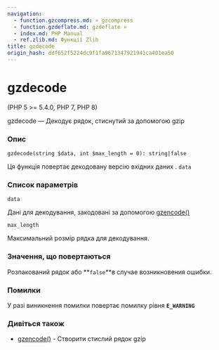 ```yaml
---
navigation:
  - function.gzcompress.md: « gzcompress
  - function.gzdeflate.md: gzdeflate »
  - index.md: PHP Manual
  - ref.zlib.md: Функції Zlib
title: gzdecode
origin_hash: ddf652f5224dc9f1fa9671347921941ca401ea50
---
```

# gzdecode

(PHP 5 >= 5.4.0, PHP 7, PHP 8)

gzdecode — Декодує рядок, стиснутий за допомогою gzip

### Опис

```methodsynopsis
gzdecode(string $data, int $max_length = 0): string|false
```

Ця функція повертає декодовану версію вхідних даних . `data`

### Список параметрів

`data`

Дані для декодування, закодовані за допомогою [gzencode()](function.gzencode.md)

`max_length`

Максимальний розмір рядка для декодування.

### Значення, що повертаються

Розпакований рядок або \*\*`false`\*\*в случае возникновения ошибки.

### Помилки

У разі виникнення помилки повертає помилку рівня **`E_WARNING`**

### Дивіться також

-   [gzencode()](function.gzencode.md) \- Створити стислий рядок gzip
